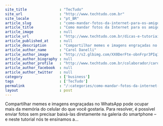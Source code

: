 ```yaml
---
site_title               : "TecTudo"
site_url                 : "http://www.techtudo.com.br"
site_locale              : "pt_BR"
article_slug             : "como-mandar-fotos-da-internet-para-os-amigos-no-whatsapp"
article_title            : "Como mandar fotos da Internet para os amigos no WhatsApp"
article_image            : null
article_url              : "http://www.techtudo.com.br/dicas-e-tutoriais/noticia/2016/03/como-mandar-fotos-da-internet-para-os-amigos-no-whatsapp.html"
article_published_at     : null
article_description      : "Compartilhar memes e imagens engraçadas no WhatsApp pode ocupar mais da memória do celular do que você gostaria. Para resolver, é possível enviar fotos sem precisar baixá-las diretamente na galeria do smartphone – e neste tutorial nós te ensinamos a..."
article_author_name      : "Carol Danelli"
article_author_image     : "http://s2.glbimg.com/XX0DerFte-obnFrpr3PIq1pquTc=/30x30/s2.glbimg.com/50vrKVq2M5T0aPcJ0tqg0ivYKHg=/0x0:140x140/140x140/s.glbimg.com/po/tt2/f/original/2014/01/17/carol_danelli.jpg"
article_author_biography : null
article_author_profile   : "http://www.techtudo.com.br/colaborador/carol-danelli.html"
article_author_facebook  : null
article_author_twitter   : null
category                 : ['business']
tags                     : ['TecTudo']
permalink                : "/:categories/como-mandar-fotos-da-internet-para-os-amigos-no-whatsapp/"
layout                   : post
---
```


Compartilhar memes e imagens engraçadas no WhatsApp pode ocupar mais da memória do celular do que você gostaria. Para resolver, é possível enviar fotos sem precisar baixá-las diretamente na galeria do smartphone – e neste tutorial nós te ensinamos a...
